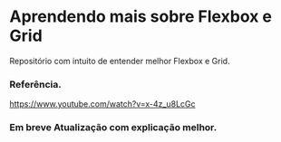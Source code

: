 # Aprendendo mais sobre Flexbox e Grid

Repositório com intuito de entender melhor Flexbox e Grid.

### Referência.
https://www.youtube.com/watch?v=x-4z_u8LcGc

### Em breve Atualização com explicação melhor.
